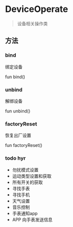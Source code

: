 <show-structure depth="2"/>

# DeviceOperate

> 设备相关操作类

## 方法

### bind

绑定设备

<code-block lang="Kotlin">
    fun bind()
</code-block>

### unbind

解绑设备

<code-block lang="Kotlin">
    fun unbind()
</code-block>

### factoryReset

恢复出厂设置

<code-block lang="Kotlin">
    fun factoryReset()
</code-block>

### todo hyr
- 勿扰模式设置
- 运动类型设置和获取
- 所有开关的获取
- 寻找手表
- 寻找手机
- 天气设置
- 音乐控制
- 手表通知app
- APP 向手表发送信息